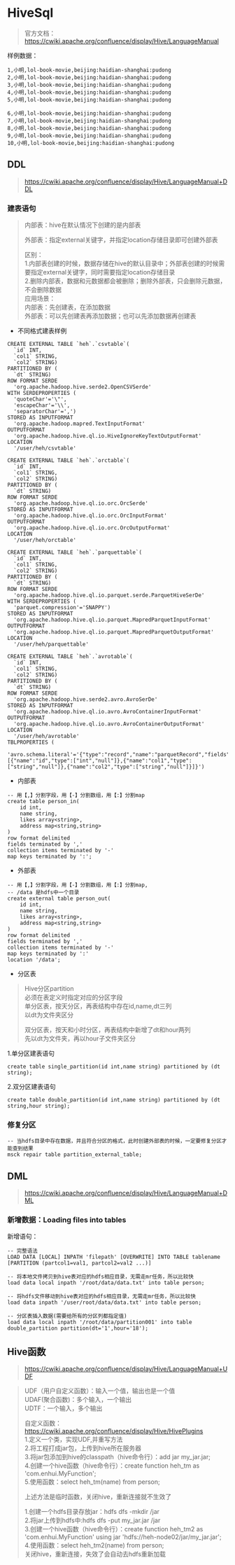 # HiveSql

> 官方文档：https://cwiki.apache.org/confluence/display/Hive/LanguageManual

样例数据：
```
1,小明,lol-book-movie,beijing:haidian-shanghai:pudong
2,小明,lol-book-movie,beijing:haidian-shanghai:pudong
3,小明,lol-book-movie,beijing:haidian-shanghai:pudong
4,小明,lol-book-movie,beijing:haidian-shanghai:pudong
5,小明,lol-book-movie,beijing:haidian-shanghai:pudong

6,小明,lol-book-movie,beijing:haidian-shanghai:pudong
7,小明,lol-book-movie,beijing:haidian-shanghai:pudong
8,小明,lol-book-movie,beijing:haidian-shanghai:pudong
9,小明,lol-book-movie,beijing:haidian-shanghai:pudong
10,小明,lol-book-movie,beijing:haidian-shanghai:pudong
```

## DDL
> https://cwiki.apache.org/confluence/display/Hive/LanguageManual+DDL   

### 建表语句
> 内部表：hive在默认情况下创建的是内部表
>
> 外部表：指定external关键字，并指定location存储目录即可创建外部表
> 
> 区别：   
> 1.内部表创建的时候，数据存储在hive的默认目录中；外部表创建的时候需要指定external关键字，同时需要指定location存储目录   
> 2.删除内部表，数据和元数据都会被删除；删除外部表，只会删除元数据，不会删除数据   
> 应用场景：   
> 内部表：先创建表，在添加数据    
> 外部表：可以先创建表再添加数据；也可以先添加数据再创建表   

- 不同格式建表样例
``` csv
CREATE EXTERNAL TABLE `heh`.`csvtable`(
  `id` INT, 
  `col1` STRING, 
  `col2` STRING)
PARTITIONED BY ( 
  `dt` STRING)
ROW FORMAT SERDE 
  'org.apache.hadoop.hive.serde2.OpenCSVSerde' 
WITH SERDEPROPERTIES ( 
  'quoteChar'='\"', 
  'escapeChar'='\\', 
  'separatorChar'=',') 
STORED AS INPUTFORMAT 
  'org.apache.hadoop.mapred.TextInputFormat' 
OUTPUTFORMAT 
  'org.apache.hadoop.hive.ql.io.HiveIgnoreKeyTextOutputFormat'
LOCATION
  '/user/heh/csvtable'
```
``` orc 
CREATE EXTERNAL TABLE `heh`.`orctable`(
  `id` INT, 
  `col1` STRING, 
  `col2` STRING)
PARTITIONED BY ( 
  `dt` STRING)
ROW FORMAT SERDE 
  'org.apache.hadoop.hive.ql.io.orc.OrcSerde' 
STORED AS INPUTFORMAT 
  'org.apache.hadoop.hive.ql.io.orc.OrcInputFormat' 
OUTPUTFORMAT 
  'org.apache.hadoop.hive.ql.io.orc.OrcOutputFormat'
LOCATION
  '/user/heh/orctable'
```
``` parquet
CREATE EXTERNAL TABLE `heh`.`parquettable`(
  `id` INT, 
  `col1` STRING, 
  `col2` STRING)
PARTITIONED BY ( 
  `dt` STRING)
ROW FORMAT SERDE 
  'org.apache.hadoop.hive.ql.io.parquet.serde.ParquetHiveSerDe' 
WITH SERDEPROPERTIES ( 
  'parquet.compression'='SNAPPY') 
STORED AS INPUTFORMAT 
  'org.apache.hadoop.hive.ql.io.parquet.MapredParquetInputFormat' 
OUTPUTFORMAT 
  'org.apache.hadoop.hive.ql.io.parquet.MapredParquetOutputFormat'
LOCATION
  '/user/heh/parquettable'
```
``` avro
CREATE EXTERNAL TABLE `heh`.`avrotable`(
  `id` INT, 
  `col1` STRING, 
  `col2` STRING)
PARTITIONED BY ( 
  `dt` STRING)
ROW FORMAT SERDE 
  'org.apache.hadoop.hive.serde2.avro.AvroSerDe' 
STORED AS INPUTFORMAT 
  'org.apache.hadoop.hive.ql.io.avro.AvroContainerInputFormat' 
OUTPUTFORMAT 
  'org.apache.hadoop.hive.ql.io.avro.AvroContainerOutputFormat'
LOCATION
  '/user/heh/avrotable'
TBLPROPERTIES (
  'avro.schema.literal'='{"type":"record","name":"parquetRecord","fields":[{"name":"id","type":["int","null"]},{"name":"col1","type":["string","null"]},{"name":"col2","type":["string","null"]}]}')
```

- 内部表

```hiveql
-- 用【,】分割字段，用【-】分割数组，用【:】分割map
create table person_in(
    id int,
    name string,
    likes array<string>,
    address map<string,string>
)
row format delimited 
fields terminated by ','
collection items terminated by '-'
map keys terminated by ':';
```

- 外部表

```hiveql
-- 用【,】分割字段，用【-】分割数组，用【:】分割map,
-- /data 是hdfs中一个目录
create external table person_out(
    id int,
    name string,
    likes array<string>,
    address map<string,string>
)
row format delimited 
fields terminated by ','
collection items terminated by '-'
map keys terminated by ':'
location '/data';
```

- 分区表
> Hive分区partition    
> 必须在表定义时指定对应的分区字段    
> 单分区表，按天分区，再表结构中存在id,name,dt三列    
> 以dt为文件夹区分
>
> 双分区表，按天和小时分区，再表结构中新增了dt和hour两列    
> 先以dt为文件夹，再以hour子文件夹区分  

1.单分区建表语句
```hiveql
create table single_partition(id int,name string) partitioned by (dt string);
```
2.双分区建表语句
```hiveql
create table double_partition(id int,name string) partitioned by (dt string,hour string);
```

### 修复分区
```hiveql
-- 当hdfs目录中存在数据，并且符合分区的格式，此时创建外部表的时候，一定要修复分区才能查到结果
msck repair table partition_external_table;
```

## DML
> https://cwiki.apache.org/confluence/display/Hive/LanguageManual+DML
### 新增数据：Loading files into tables

新增语句：
```hiveql
-- 完整语法
LOAD DATA [LOCAL] INPATH 'filepath' [OVERWRITE] INTO TABLE tablename [PARTITION (partcol1=val1, partcol2=val2 ...)]

-- 将本地文件拷贝到hive表对应的hdfs相应目录，无需走mr任务，所以比较快
load data local inpath '/root/data/data.txt' into table person;

-- 将hdfs文件移动到hive表对应的hdfs相应目录，无需走mr任务，所以比较快
load data inpath '/user/root/data/data.txt' into table person;

-- 分区表插入数据(需要给所有的分区列都指定值)
load data local inpath '/root/data/partition001' into table double_partition partition(dt='1',hour='18');
```

## Hive函数
> https://cwiki.apache.org/confluence/display/Hive/LanguageManual+UDF

> UDF（用户自定义函数）：输入一个值，输出也是一个值    
> UDAF(聚合函数)：多个输入，一个输出   
> UDTF：一个输入，多个输出    
> 
> 自定义函数：    
> https://cwiki.apache.org/confluence/display/Hive/HivePlugins    
> 1.定义一个类，实现UDF,并重写方法     
> 2.将工程打成jar包，上传到hive所在服务器     
> 3.将jar包添加到hive的classpath（hive命令行）：add jar my_jar.jar;       
> 4.创建一个hive函数（hive命令行）：create function heh_tm as 'com.enhui.MyFunction';     
> 5.使用函数：select heh_tm(name) from person;     
> 
> 上述方法是临时函数，关闭hive，重新连接就不生效了     
> 
> 1.创建一个hdfs目录存放jar：hdfs dfs -mkdir /jar     
> 2.将jar上传到hdfs中:hdfs dfs -put my_jar.jar /jar     
> 3.创建一个hive函数（hive命令行）：create function heh_tm2 as 'com.enhui.MyFunction' using jar 'hdfs://heh-node02/jar/my_jar.jar';     
> 4.使用函数：select heh_tm2(name) from person;      
> 关闭hive，重新连接，失效了会自动去hdfs重新加载   